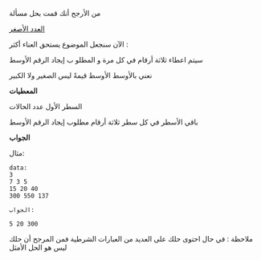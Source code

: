 من الأرجح أنك قمت بحل مسألة 

[العدد الأصغر](http://www.codeabbey.com/index/task_view/minimum-of-three--ar)

الآن سنجعل الموضوع يستحق العناء أكثر :

سيتم اعطاء ثلاثة أرقام في كل مرة و المطلو ب إيجاد الرقم الأوسط

نعني بالأوسط الأوسط قيمةً ليس الصغير ولا الكبير



**المعطيات**

السطر الأول عدد الحالات

باقي الأسطر في كل سطر ثلاثة أرقام مطلوب إيجاد الرقم الأوسط

**الجواب**



مثال:

    data:
    3
    7 3 5
    15 20 40
    300 550 137
    
    الجواب:
    
    5 20 300

ملاحظة : في حال احتوى حلك على العديد من العبارات الشرطية 
فمن المرجح أن حلك ليس هو الحل الأمثل
